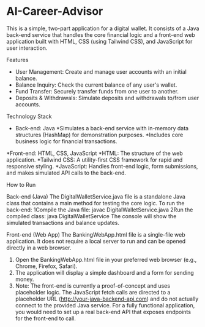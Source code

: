 # AI-Career-Advisor
This is a simple, two-part application for a digital wallet. It consists of a Java back-end service that handles the core financial logic and a front-end web application built with HTML, CSS (using Tailwind CSS), and JavaScript for user interaction.

Features
 * User Management: Create and manage user accounts with an initial balance.
 * Balance Inquiry: Check the current balance of any user's wallet.
 * Fund Transfer: Securely transfer funds from one user to another.
 * Deposits & Withdrawals: Simulate deposits and withdrawals to/from user accounts.

Technology Stack
 * Back-end: Java
       *Simulates a back-end service with in-memory data structures (HashMap) for    demonstration purposes.
       *Includes core business logic for financial transactions.
 
  *Front-end: HTML, CSS, JavaScript
        *HTML: The structure of the web application.
        *Tailwind CSS: A utility-first CSS framework for rapid and responsive styling.
        *JavaScript: Handles front-end logic, form submissions, and makes simulated API calls to the back-end.

How to Run

Back-end (Java)
The DigitalWalletService.java file is a standalone Java class that contains a main method for testing the core logic. To run the back-end:
   1Compile the Java file:
        javac DigitalWalletService.java
   2Run the compiled class:
        java DigitalWalletService
        The console will show the simulated transactions and balance updates.

Front-end (Web App)
The BankingWebApp.html file is a single-file web application. It does not require a local server to run and can be opened directly in a web browser.

 1. Open the BankingWebApp.html file in your preferred web browser (e.g., Chrome, Firefox, Safari).
 2. The application will display a simple dashboard and a form for sending money.
 3. Note: The front-end is currently a proof-of-concept and uses placeholder logic. The JavaScript fetch calls are directed to a placeholder URL (http://your-java-backend-api.com) and do not actually connect to the provided Java service. For a fully functional application, you would need to set up a real back-end API that exposes endpoints for the front-end to call.
